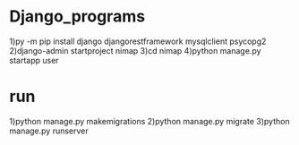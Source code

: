 # Django_programs
1)py  -m pip install django djangorestframework mysqlclient psycopg2
2)django-admin startproject nimap
3)cd nimap
4)python manage.py startapp user
# run
1)python manage.py makemigrations
2)python manage.py migrate
3)python manage.py runserver
